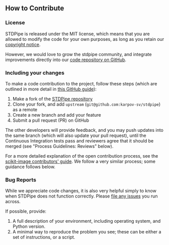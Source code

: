 ## How to Contribute

### License

STDPipe is released under the MIT license, which means that you are allowed to modify the code for your own purposes, as long as you retain our [copyright notice](https://github.com/karpov-sv/stdpipe/blob/master/LICENSE.txt).

However, we would love to grow the stdpipe community, and integrate improvements directly into our [code repository on GitHub](https://github.com/karpov-sv/stdpipe).

### Including your changes

To make a code contribution to the project, follow these steps (which
are outlined in more detail in [this GitHub
guide](https://guides.github.com/activities/forking/)):

1. Make a fork of the [STDPipe repository](https://github.com/karpov-sv/stdpipe)
2. Clone your fork, and add `upstream` (`git@github.com:karpov-sv/stdpipe`) as a remote
3. Create a new branch and add your feature
4. Submit a pull request (PR) on GitHub

The other developers will provide feedback, and you may push updates
into the same branch (which will also update your pull request), until
the Continuous Integration tests pass and reviewers agree that it
should be merged (see "Process Guidelines: Reviews" below).

For a more detailed explanation of the open contribution process, see
the [scikit-image contributors' guide](http://scikit-image.org/docs/stable/contribute.html).
We follow a very similar process; some guidance follows below.

### Bug Reports

While we appreciate code changes, it is also very helpful simply to
know when STDPipe does not function correctly.  Please [file any
issues](https://github.com/karpov-sv/stdpipe/issues) you run across.

If possible, provide:

1. A full description of your environment, including operating system,
   and Python version.
2. A minimal way to reproduce the problem you see; these can be either
   a set of instructions, or a script.
